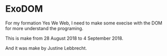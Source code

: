 # ExoDOM

For my formation Yes We Web, I need to make some execise with the DOM for more understand the programing.

This is make from 28 August 2018 to 4 September 2018.

And it was make by Justine Lebbrecht.

